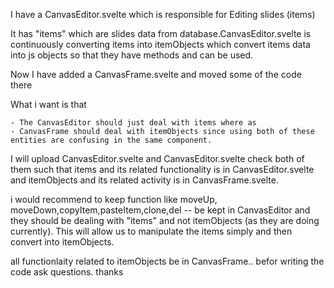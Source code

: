 I have a CanvasEditor.svelte which is responsible for Editing slides (items)

It has "items" which are slides data from database.CanvasEditor.svelte is continuously converting items into itemObjects which convert items data into js objects so that they have methods and can be used.

Now I have added a CanvasFrame.svelte and moved some of the code there

What i want is that

    - The CanvasEditor should just deal with items where as
    - CanvasFrame should deal with itemObjects since using both of these entities are confusing in the same component.

I will upload  CanvasEditor.svelte and CanvasEditor.svelte check both of them such that items and its related functionality is in CanvasEditor.svelte and itemObjects and its related activity is in  CanvasFrame.svelte.

i would recommend to keep function like moveUp, moveDown,copyItem,pasteItem,clone,del -- be kept in CanvasEditor and they should be dealing with "items" and not itemObjects (as they are doing currently). This will allow us to manipulate the items simply and then convert into itemObjects.

all functionlaity related to itemObjects be in CanvasFrame..
befor writing the code ask questions. thanks